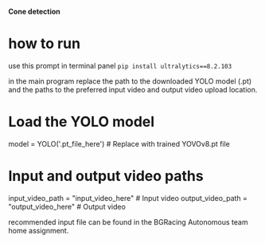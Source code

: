**Cone detection**

# how to run
use this prompt in terminal panel
```pip install ultralytics==8.2.103 ```

in the main program replace the path to the downloaded YOLO model (.pt)
and the paths to the preferred  input video and output video upload location.

# Load the YOLO model
model = YOLO('.pt_file_here')  # Replace with trained YOVOv8.pt file

# Input and output video paths
input_video_path = "input_video_here"  # Input video
output_video_path = "output_video_here"  # Output video

recommended input file can be found in the BGRacing Autonomous team home assignment.

